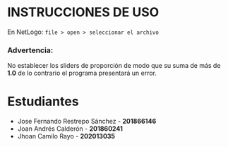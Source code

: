 # INSTRUCCIONES DE USO

En NetLogo: `file > open > seleccionar el archivo`
### Advertencia: 
No establecer los sliders de proporción de modo que su suma de más de **1.0** de lo contrario el programa presentará un error.

# Estudiantes
- Jose Fernando Restrepo Sánchez - **201866146**
- Joan Andrés Calderón - **201860241**
- Jhoan Camilo Rayo - **202013035**
